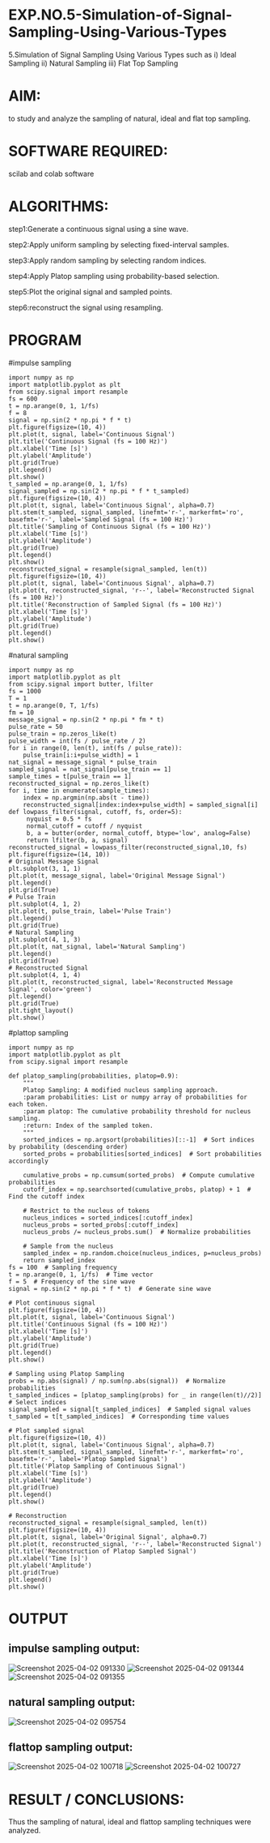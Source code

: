 # EXP.NO.5-Simulation-of-Signal-Sampling-Using-Various-Types
5.Simulation of Signal Sampling Using Various Types such as
    i) Ideal Sampling
    ii) Natural Sampling
    iii) Flat Top Sampling

# AIM: 
to study and analyze the sampling of natural, ideal and flat top sampling.

# SOFTWARE REQUIRED: 
scilab and colab software

# ALGORITHMS:
step1:Generate a continuous signal using a sine wave.

step2:Apply uniform sampling by selecting fixed-interval samples.

step3:Apply random sampling by selecting random indices.

step4:Apply Platop sampling using probability-based selection.

step5:Plot the original signal and sampled points.

step6:reconstruct the signal using resampling.



# PROGRAM
#impulse sampling
```
import numpy as np
import matplotlib.pyplot as plt
from scipy.signal import resample
fs = 600
t = np.arange(0, 1, 1/fs) 
f = 8
signal = np.sin(2 * np.pi * f * t)
plt.figure(figsize=(10, 4))
plt.plot(t, signal, label='Continuous Signal')
plt.title('Continuous Signal (fs = 100 Hz)')
plt.xlabel('Time [s]')
plt.ylabel('Amplitude')
plt.grid(True)
plt.legend()
plt.show()
t_sampled = np.arange(0, 1, 1/fs)
signal_sampled = np.sin(2 * np.pi * f * t_sampled)
plt.figure(figsize=(10, 4))
plt.plot(t, signal, label='Continuous Signal', alpha=0.7)
plt.stem(t_sampled, signal_sampled, linefmt='r-', markerfmt='ro', basefmt='r-', label='Sampled Signal (fs = 100 Hz)')
plt.title('Sampling of Continuous Signal (fs = 100 Hz)')
plt.xlabel('Time [s]')
plt.ylabel('Amplitude')
plt.grid(True)
plt.legend()
plt.show()
reconstructed_signal = resample(signal_sampled, len(t))
plt.figure(figsize=(10, 4))
plt.plot(t, signal, label='Continuous Signal', alpha=0.7)
plt.plot(t, reconstructed_signal, 'r--', label='Reconstructed Signal (fs = 100 Hz)')
plt.title('Reconstruction of Sampled Signal (fs = 100 Hz)')
plt.xlabel('Time [s]')
plt.ylabel('Amplitude')
plt.grid(True)
plt.legend()
plt.show()
```

#natural sampling
```
import numpy as np
import matplotlib.pyplot as plt
from scipy.signal import butter, lfilter
fs = 1000 
T = 1  
t = np.arange(0, T, 1/fs)  
fm = 10
message_signal = np.sin(2 * np.pi * fm * t)
pulse_rate = 50  
pulse_train = np.zeros_like(t)
pulse_width = int(fs / pulse_rate / 2)
for i in range(0, len(t), int(fs / pulse_rate)):
    pulse_train[i:i+pulse_width] = 1
nat_signal = message_signal * pulse_train
sampled_signal = nat_signal[pulse_train == 1]
sample_times = t[pulse_train == 1]
reconstructed_signal = np.zeros_like(t)
for i, time in enumerate(sample_times):
    index = np.argmin(np.abs(t - time))
    reconstructed_signal[index:index+pulse_width] = sampled_signal[i]
def lowpass_filter(signal, cutoff, fs, order=5):
     nyquist = 0.5 * fs
     normal_cutoff = cutoff / nyquist
     b, a = butter(order, normal_cutoff, btype='low', analog=False)
     return lfilter(b, a, signal)
reconstructed_signal = lowpass_filter(reconstructed_signal,10, fs)
plt.figure(figsize=(14, 10))
# Original Message Signal
plt.subplot(3, 1, 1)
plt.plot(t, message_signal, label='Original Message Signal')
plt.legend()
plt.grid(True)
# Pulse Train
plt.subplot(4, 1, 2)
plt.plot(t, pulse_train, label='Pulse Train')
plt.legend()
plt.grid(True)
# Natural Sampling
plt.subplot(4, 1, 3)
plt.plot(t, nat_signal, label='Natural Sampling')
plt.legend()
plt.grid(True)
# Reconstructed Signal
plt.subplot(4, 1, 4)
plt.plot(t, reconstructed_signal, label='Reconstructed Message Signal', color='green')
plt.legend()
plt.grid(True)
plt.tight_layout()
plt.show()
```

#plattop sampling
```
import numpy as np
import matplotlib.pyplot as plt
from scipy.signal import resample

def platop_sampling(probabilities, platop=0.9):
    """
    Platop Sampling: A modified nucleus sampling approach.
    :param probabilities: List or numpy array of probabilities for each token.
    :param platop: The cumulative probability threshold for nucleus sampling.
    :return: Index of the sampled token.
    """
    sorted_indices = np.argsort(probabilities)[::-1]  # Sort indices by probability (descending order)
    sorted_probs = probabilities[sorted_indices]  # Sort probabilities accordingly
    
    cumulative_probs = np.cumsum(sorted_probs)  # Compute cumulative probabilities
    cutoff_index = np.searchsorted(cumulative_probs, platop) + 1  # Find the cutoff index
    
    # Restrict to the nucleus of tokens
    nucleus_indices = sorted_indices[:cutoff_index]
    nucleus_probs = sorted_probs[:cutoff_index]
    nucleus_probs /= nucleus_probs.sum()  # Normalize probabilities
    
    # Sample from the nucleus
    sampled_index = np.random.choice(nucleus_indices, p=nucleus_probs)
    return sampled_index
fs = 100  # Sampling frequency
t = np.arange(0, 1, 1/fs)  # Time vector
f = 5  # Frequency of the sine wave
signal = np.sin(2 * np.pi * f * t)  # Generate sine wave

# Plot continuous signal
plt.figure(figsize=(10, 4))
plt.plot(t, signal, label='Continuous Signal')
plt.title('Continuous Signal (fs = 100 Hz)')
plt.xlabel('Time [s]')
plt.ylabel('Amplitude')
plt.grid(True)
plt.legend()
plt.show()

# Sampling using Platop Sampling
probs = np.abs(signal) / np.sum(np.abs(signal))  # Normalize probabilities
t_sampled_indices = [platop_sampling(probs) for _ in range(len(t)//2)]  # Select indices
signal_sampled = signal[t_sampled_indices]  # Sampled signal values
t_sampled = t[t_sampled_indices]  # Corresponding time values

# Plot sampled signal
plt.figure(figsize=(10, 4))
plt.plot(t, signal, label='Continuous Signal', alpha=0.7)
plt.stem(t_sampled, signal_sampled, linefmt='r-', markerfmt='ro', basefmt='r-', label='Platop Sampled Signal')
plt.title('Platop Sampling of Continuous Signal')
plt.xlabel('Time [s]')
plt.ylabel('Amplitude')
plt.grid(True)
plt.legend()
plt.show()

# Reconstruction
reconstructed_signal = resample(signal_sampled, len(t))
plt.figure(figsize=(10, 4))
plt.plot(t, signal, label='Original Signal', alpha=0.7)
plt.plot(t, reconstructed_signal, 'r--', label='Reconstructed Signal')
plt.title('Reconstruction of Platop Sampled Signal')
plt.xlabel('Time [s]')
plt.ylabel('Amplitude')
plt.grid(True)
plt.legend()
plt.show()
```

# OUTPUT
## impulse sampling output:
![Screenshot 2025-04-02 091330](https://github.com/user-attachments/assets/00f9baa8-3099-457f-9e02-b3167bded6bc)
![Screenshot 2025-04-02 091344](https://github.com/user-attachments/assets/257ea1bc-6ce2-4988-b5f4-aa833a7946c9)
![Screenshot 2025-04-02 091355](https://github.com/user-attachments/assets/782afcdf-d9cb-4ae3-9a2c-a56d6e31ef3e)

## natural sampling output:
![Screenshot 2025-04-02 095754](https://github.com/user-attachments/assets/4f2680ae-2ca8-4f0e-9597-26035ddd9d04)

## flattop sampling output:

![Screenshot 2025-04-02 100718](https://github.com/user-attachments/assets/5b5ebc22-e4b9-419c-95ee-9c2478a5efa7)
![Screenshot 2025-04-02 100727](https://github.com/user-attachments/assets/5ace2319-cd16-4398-9549-22ed9385d0f0)

# RESULT / CONCLUSIONS:
Thus the sampling of natural, ideal and flattop sampling techniques were analyzed.

